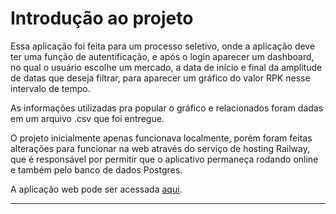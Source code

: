 
# Introdução ao projeto

Essa aplicação foi feita para um processo seletivo, onde a aplicação deve ter uma função de autentificação, e após o login aparecer um dashboard, no qual o usuário escolhe um mercado, a data de início e final da amplitude de datas que deseja filtrar, para aparecer um gráfico do valor RPK nesse intervalo de tempo.

As informações utilizadas pra popular o gráfico e relacionados foram dadas em um arquivo .csv que foi entregue.

O projeto inicialmente apenas funcionava localmente, porém foram feitas alterações para funcionar na web através do serviço de hosting Railway, que é responsável por permitir que o aplicativo permaneça rodando online e também pelo banco de dados Postgres.

A aplicação web pode ser acessada [aqui](https://casegol2025-production.up.railway.app/).

---
